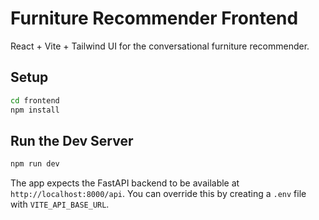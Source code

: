 # Furniture Recommender Frontend

React + Vite + Tailwind UI for the conversational furniture recommender.

## Setup

```bash
cd frontend
npm install
```

## Run the Dev Server

```bash
npm run dev
```

The app expects the FastAPI backend to be available at `http://localhost:8000/api`. You can override this by creating a `.env` file with `VITE_API_BASE_URL`.
